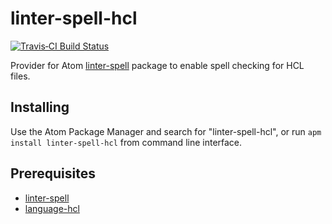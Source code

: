 # linter-spell-hcl

[![Travis&#x2011;CI Build Status](http://img.shields.io/travis/veger/linter-spell-hcl/master.svg?label=Linux/OSX%20build)](https://travis-ci.org/veger/linter-spell-hcl)


Provider for Atom [linter-spell](https://atom.io/packages/linter-spell) package to enable spell checking for HCL files.

## Installing

Use the Atom Package Manager and search for "linter-spell-hcl", or run `apm install linter-spell-hcl` from command line interface.

## Prerequisites

* [linter-spell](https://atom.io/packages/linter-spell)
* [language-hcl](https://atom.io/packages/language-hcl)
